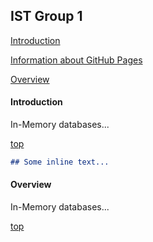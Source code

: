 ## IST Group 1

[Introduction](#introduction)

[Information about GitHub Pages](https://damapak.github.io/emergent_database_tech/github_pages_about.md)

[Overview](#overview)

#### Introduction
In-Memory databases...

[top](#ist-group-1)

```markdown
## Some inline text...
```

#### Overview
In-Memory databases...

[top](#ist-group-1)

